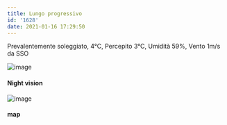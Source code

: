 ```yaml
---
title: Lungo progressivo
id: '1628'
date: 2021-01-16 17:29:50
---
```


Prevalentemente soleggiato, 4°C, Percepito 3°C, Umidità 59%, Vento 1m/s da SSO

![image](/images/2021/08/IMG_3364.jpg)

#### Night vision

![image](/images/2021/08/20210116-activity-map.png)

#### map